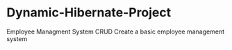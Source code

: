 # Dynamic-Hibernate-Project
Employee Managment System CRUD Create a basic employee management system
